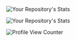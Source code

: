 <!--- 👋 Hi, I’m @rik634
- 👀 I’m interested in machine learning and cyber security.
- 🌱 I’m currently learning machine learning.
- 💞️ I’m looking to collaborate on ...
- 📫 How to reach me ...
--->
<!---
rik634/rik634 is a ✨ special ✨ repository because its `README.md` (this file) appears on your GitHub profile.
You can click the Preview link to take a look at your changes.
--->

![Your Repository's Stats](https://github-readme-stats.vercel.app/api?username=rik634&show_icons=true)

![Your Repository's Stats](https://github-readme-stats.vercel.app/api/top-langs/?username=rik634&theme=blue-green)

![Profile View Counter](https://komarev.com/ghpvc/?username=rik634)
